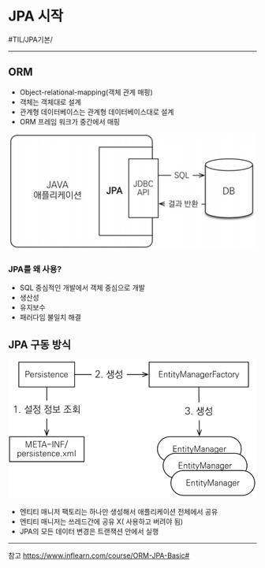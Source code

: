 # JPA 시작
#TIL/JPA기본/

---

## ORM
- Object-relational-mapping(객체 관계 매핑)
- 객체는 객체대로 설계
- 관계형 데이터베이스는 관계형 데이터베이스대로 설계
- ORM 프레임 워크가 중간에서 매핑

![](./images/J시_1.PNG)

### JPA를 왜 사용?
- SQL 중심적인 개발에서 객체 중심으로 개발
- 생산성
- 유지보수
- 패러다임 불일치 해결

## JPA 구동 방식

![](./images/J시_2.PNG)

- 엔티티 매니저 팩토리는 하나만 생성해서 애플리케이션 전체에서 공유
- 엔티티 매니저는 쓰레드간에 공유 X( 사용하고 버려야 됨)
- JPA의 모든 데이터 변경은 트랜잭션 안에서 실행


---
참고
https://www.inflearn.com/course/ORM-JPA-Basic#